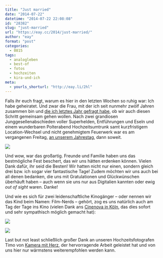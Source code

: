 ```yaml
---
title: "Just married"
date: "2014-07-22"
datetime: "2014-07-22 22:08:08"
id: "28382"
slug: "just-married"
url: "https://eay.cc/2014/just-married/"
author: "eay"
format: "post"
categories:
  - 0815
tags:
  - analogleben
  - best-of
  - fotos
  - hochzeiten
  - kira-und-ich
meta:
  - yourls_shorturl: "http://eay.li/2hl"
---
```


Falls ihr euch fragt, warum es hier in den letzten Wochen so ruhig war: Ich habe geheiratet. Und zwar die Frau, mit der ich seit nunmehr zwölf Jahren zusammen bin und [die ich letztes Jahr gefragt habe](//eay.cc/2013/sie-hat-ja-gesagt/), ob wir auch diesen Schritt gemeinsam gehen wollen. Nach zwei grandiosen Junggesellenabschieden voller Superhelden, Entführungen und Eseln und einem wunderbaren Polterabend Hochzeitsumtrunk samt kurzfristigem Location-Wechsel und nicht genehmigtem Feuerwerk war es am vergangenen Freitag, [an unserem Jahrestag](//eay.cc/2012/zehn/), dann soweit.

![](https://eay.cc/uploads/2014/hochzeit1.jpg)

Und wow, war das großartig. Freunde und Familie haben uns das bestmögliche Fest beschert, das wir uns hätten erdenken können. Vielen Dank dafür, ihr seid die Besten! Wir hatten nicht nur einen, sondern gleich drei bzw. ich sogar vier fantastische Tage! Zudem möchten wir uns auch bei all denen bedanken, die uns mit Gratulationen und Glückwünschen überhäuft haben – auch wenn sie uns nur aus Digitalien kannten oder ewig _out of sight_ waren. Danke!

Und wie es sich für zwei leidenschaftliche Kinogänger – oder nennen wir das Kind beim Namen: Film-Nerds – gehört, zog es uns natürlich auch am Tag der Tage ins Kino (vielen Dank ans [Cinenova in Köln](http://cinenova.de/), das dies sofort und sehr sympathisch möglich gemacht hat):

![](https://eay.cc/uploads/2014/hochzeit2.jpg)

![](https://eay.cc/uploads/2014/hochzeit3.jpg)

Last but not least schließlich großer Dank an unseren Hochzeitsfotografen Timo von [Kamera mit Herz](http://www.kameramitherz.de/), der hervorragende Arbeit geleistet hat und von uns hier nur wärmstens weiterempfohlen werden kann.
